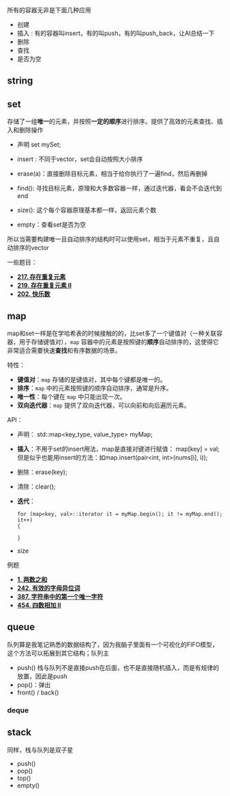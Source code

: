 

所有的容器无非是下面几种应用

* 创建
* 插入 :  有的容器叫insert，有的叫push，有的叫push_back，让AI总结一下
* 删除
* 查找
* 是否为空




## string



## set

存储了一组**唯一**的元素，并按照**一定的顺序**进行排序。提供了高效的元素查找、插入和删除操作

* 声明 set<type> mySet;

* insert : 不同于vector，set会自动按照大小排序
* erase(a)：直接删除目标元素，相当于给你执行了一遍find，然后再删掉
* find(): 寻找目标元素，原理和大多数容器一样，通过迭代器，看会不会迭代到end
* size(): 这个每个容器原理基本都一样，返回元素个数
* empty：查看set是否为空

所以当需要构建唯一且自动排序的结构时可以使用set，相当于元素不重复，且自动排序的vector

一些题目：

* [**217. 存在重复元素**](https://leetcode.cn/problems/contains-duplicate/submissions/632816012/)
* [**219. 存在重复元素 II**](https://leetcode.cn/problems/contains-duplicate-ii/submissions/633097692/)
* [**202. 快乐数**](https://leetcode.cn/problems/happy-number/description/)



## map

map和set一样是在学哈希表的时候接触的的，比set多了一个键值对（一种关联容器，用于存储键值对），`map` 容器中的元素是按照键的**顺序**自动排序的，这使得它非常适合需要快速**查找**和有序数据的场景。

特性：

- **键值对**：`map` 存储的是键值对，其中每个键都是唯一的。
- **排序**：`map` 中的元素按照键的顺序自动排序，通常是升序。
- **唯一性**：每个键在 `map` 中只能出现一次。
- **双向迭代器**：`map` 提供了双向迭代器，可以向前和向后遍历元素。

API：

* 声明： std::map<key_type, value_type> myMap;

* **插入**：不用于set的insert用法，map是直接对键进行赋值： map[key] = val; 但是似乎也能用insert的方法：如map.insert(pair<int, int>(nums[i], i)); 

* 删除：erase(key);

* 清除：clear();

* **迭代**：

  ```
  for (map<key, val>::iterator it = myMap.begin(); it != myMap.end(); it++)
  {
  
  }
  ```

* size 

例题

* [**1. 两数之和**](https://leetcode.cn/problems/two-sum/)
* [**242. 有效的字母异位词**](https://leetcode.cn/problems/valid-anagram/)
* [**387. 字符串中的第一个唯一字符**](https://leetcode.cn/problems/first-unique-character-in-a-string/description/)
* [**454. 四数相加 II**](https://leetcode.cn/problems/4sum-ii/)

## queue

队列算是我笔记熟悉的数据结构了，因为我脑子里面有一个可视化的FIFO模型，这个方法可以拓展到其它结构；队列主

* push() 栈与队列不是直接push在后面，也不是直接随机插入，而是有规律的放置，因此是push
* pop()：弹出
* front() / back()



### deque







## stack

同样，栈与队列是双子星

* push()
* pop()
* top()
* empty()

